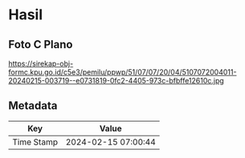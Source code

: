 # Hasil

## Foto C Plano

https://sirekap-obj-formc.kpu.go.id/c5e3/pemilu/ppwp/51/07/07/20/04/5107072004011-20240215-003719--e0731819-0fc2-4405-973c-bfbffe12610c.jpg


## Metadata

| Key        | Value               |
| ---------- | ------------------- |
| Time Stamp | 2024-02-15 07:00:44 |



